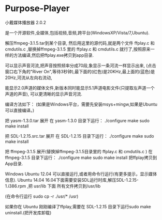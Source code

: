 # Purpose-Player

小戴媒体播放器  2.0.2

 
是一个开源软件,全媒体,包括视频,音频,跨平台(WindowsXP/Vista/7,Ubuntu).
 
解压ffmpeg-3.1.5.tar到某个目录, 然后用这里的源代码,就是两个文件 ffplay.c 和 cmdutils.c ,替换掉ffmpeg-3.1.5
里的 ffplay.c 和 cmdutils.c 就行了,按照原来一样的方法编译,然后把ffplay.exe拷贝到app目录.
 
可以显示声音河流,把声音按照频率分成70段,象显示一条河流一样显示出来,
(点击窗口右下角的"River On",等待3秒钟),最下面的(红色)是20KHz,最上面的(蓝色)是20Hz,河流从左向右流动,

能显示2.0声道的媒体文件,新版本同时能显示5.1声道电影文件(只提取左声道一个声道的声音),
可以更清晰的显示声音河流.
 
编译方法如下：
(如果是Windows平台，需要先安装msys+mingw,如果是Ubuntu可以直接编译。)
 
把 yasm-1.3.0.tar 展开
在 yasm-1.3.0 目录下运行：
./configure
make
sudo make install
 
把 SDL-1.2.15.src.tar 展开
在 SDL-1.2.15 目录下运行：
./configure
make
sudo make install
 
把 ffmpeg-3.1.5 展开(替换掉ffmpeg-3.1.5目录里的 ffplay.c 和 cmdutils.c )
在 ffmpeg-3.1.5 目录下运行：
./configure
make
sudo make install
把ffplay拷贝到App目录.
 
Windows Ubuntu 12.04 可以直接运行,或者用命令行运行(有更多提示，显示媒体信息).
Ubuntu 14.04 16.04下面需要安装SDL运行时库,解压SDL-1.2.15-1.i386.rpm ,把 usr/lib 下面
所有文件拷贝到/usr/lib

(在命令行运行 sudo cp -r ./usr/* /usr)

如果你在 Ubuntu 刚刚编译了ffplay,需要在 SDL-1.2.15 目录下运行sudo make uninstall.(把开发库卸载)

